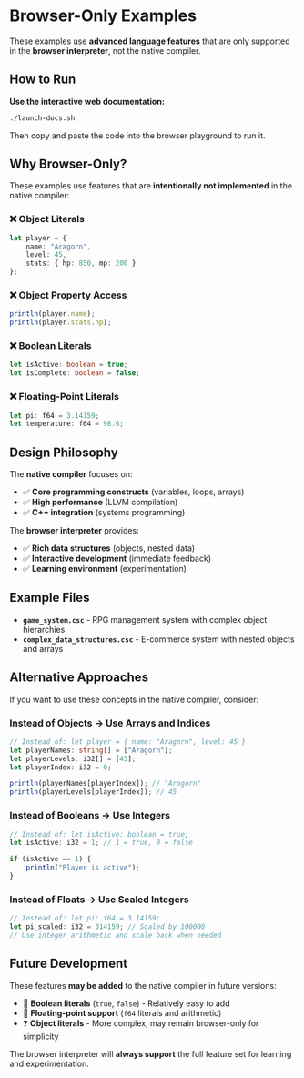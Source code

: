 # Browser-Only Examples

These examples use **advanced language features** that are only supported in the **browser interpreter**, not the native compiler.

## How to Run

**Use the interactive web documentation:**
```bash
./launch-docs.sh
```

Then copy and paste the code into the browser playground to run it.

## Why Browser-Only?

These examples use features that are **intentionally not implemented** in the native compiler:

### ❌ Object Literals
```typescript
let player = {
    name: "Aragorn",
    level: 45,
    stats: { hp: 850, mp: 200 }
};
```

### ❌ Object Property Access
```typescript
println(player.name);
println(player.stats.hp);
```

### ❌ Boolean Literals
```typescript
let isActive: boolean = true;
let isComplete: boolean = false;
```

### ❌ Floating-Point Literals
```typescript
let pi: f64 = 3.14159;
let temperature: f64 = 98.6;
```

## Design Philosophy

The **native compiler** focuses on:
- ✅ **Core programming constructs** (variables, loops, arrays)
- ✅ **High performance** (LLVM compilation)
- ✅ **C++ integration** (systems programming)

The **browser interpreter** provides:
- ✅ **Rich data structures** (objects, nested data)
- ✅ **Interactive development** (immediate feedback)
- ✅ **Learning environment** (experimentation)

## Example Files

- **`game_system.csc`** - RPG management system with complex object hierarchies
- **`complex_data_structures.csc`** - E-commerce system with nested objects and arrays

## Alternative Approaches

If you want to use these concepts in the native compiler, consider:

### Instead of Objects → Use Arrays and Indices
```typescript
// Instead of: let player = { name: "Aragorn", level: 45 }
let playerNames: string[] = ["Aragorn"];
let playerLevels: i32[] = [45];
let playerIndex: i32 = 0;

println(playerNames[playerIndex]); // "Aragorn"
println(playerLevels[playerIndex]); // 45
```

### Instead of Booleans → Use Integers
```typescript
// Instead of: let isActive: boolean = true;
let isActive: i32 = 1; // 1 = true, 0 = false

if (isActive == 1) {
    println("Player is active");
}
```

### Instead of Floats → Use Scaled Integers
```typescript
// Instead of: let pi: f64 = 3.14159;
let pi_scaled: i32 = 314159; // Scaled by 100000
// Use integer arithmetic and scale back when needed
```

## Future Development

These features **may be added** to the native compiler in future versions:
- 🔄 **Boolean literals** (`true`, `false`) - Relatively easy to add
- 🔄 **Floating-point support** (`f64` literals and arithmetic)
- ❓ **Object literals** - More complex, may remain browser-only for simplicity

The browser interpreter will **always support** the full feature set for learning and experimentation.
